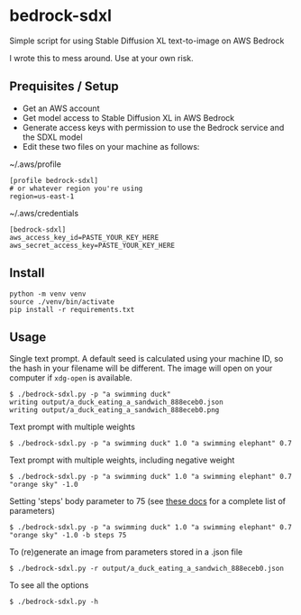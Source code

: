 
# bedrock-sdxl

Simple script for using Stable Diffusion XL text-to-image on AWS Bedrock

I wrote this to mess around. Use at your own risk.

## Prequisites / Setup

- Get an AWS account
- Get model access to Stable Diffusion XL in AWS Bedrock
- Generate access keys with permission to use the Bedrock service and the SDXL model
- Edit these two files on your machine as follows:

~/.aws/profile

```
[profile bedrock-sdxl]
# or whatever region you're using
region=us-east-1
```

~/.aws/credentials

```
[bedrock-sdxl]
aws_access_key_id=PASTE_YOUR_KEY_HERE
aws_secret_access_key=PASTE_YOUR_KEY_HERE
```

## Install

```console
python -m venv venv
source ./venv/bin/activate
pip install -r requirements.txt
```

## Usage

Single text prompt. A default seed is calculated using your machine ID,
so the hash in your filename will be different. The image will open on
your computer if `xdg-open` is available.

```console
$ ./bedrock-sdxl.py -p "a swimming duck"
writing output/a_duck_eating_a_sandwich_888eceb0.json
writing output/a_duck_eating_a_sandwich_888eceb0.png
```

Text prompt with multiple weights

```console
$ ./bedrock-sdxl.py -p "a swimming duck" 1.0 "a swimming elephant" 0.7
```

Text prompt with multiple weights, including negative weight

```console
$ ./bedrock-sdxl.py -p "a swimming duck" 1.0 "a swimming elephant" 0.7 "orange sky" -1.0
```

Setting 'steps' body parameter to 75 (see
[these docs](https://platform.stability.ai/docs/api-reference#tag/v1generation/operation/textToImage)
for a complete list of parameters)

```console
$ ./bedrock-sdxl.py -p "a swimming duck" 1.0 "a swimming elephant" 0.7 "orange sky" -1.0 -b steps 75
```

To (re)generate an image from parameters stored in a .json file

```console
$ ./bedrock-sdxl.py -r output/a_duck_eating_a_sandwich_888eceb0.json
```

To see all the options

```console
$ ./bedrock-sdxl.py -h
```
